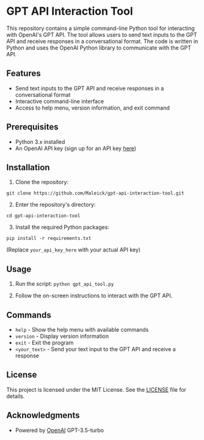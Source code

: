 # GPT API Interaction Tool

This repository contains a simple command-line Python tool for interacting with OpenAI's GPT API. The tool allows users to send text inputs to the GPT API and receive responses in a conversational format. The code is written in Python and uses the OpenAI Python library to communicate with the GPT API.

## Features

- Send text inputs to the GPT API and receive responses in a conversational format
- Interactive command-line interface
- Access to help menu, version information, and exit command

## Prerequisites

- Python 3.x installed
- An OpenAI API key (sign up for an API key [here](https://beta.openai.com/signup/))

## Installation

1. Clone the repository:

```git clone https://github.com/Maleick/gpt-api-interaction-tool.git```

2. Enter the repository's directory:

```cd gpt-api-interaction-tool```

3. Install the required Python packages:

```pip install -r requirements.txt```

(Replace `your_api_key_here` with your actual API key)

## Usage

1. Run the script:
```python gpt_api_tool.py```

2. Follow the on-screen instructions to interact with the GPT API.

## Commands

- `help` - Show the help menu with available commands
- `version` - Display version information
- `exit` - Exit the program
- `<your_text>` - Send your text input to the GPT API and receive a response

## License

This project is licensed under the MIT License. See the [LICENSE](LICENSE) file for details.

## Acknowledgments

- Powered by [OpenAI](https://www.openai.com/) GPT-3.5-turbo
